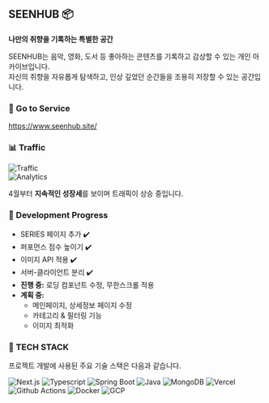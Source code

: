 ## SEENHUB 📦

**나만의 취향을 기록하는 특별한 공간**

SEENHUB는 음악, 영화, 도서 등 좋아하는 콘텐츠를 기록하고 감상할 수 있는 개인 아카이브입니다. <br />
자신의 취향을 자유롭게 탐색하고, 인상 깊었던 순간들을 조용히 저장할 수 있는 공간입니다. <br />

### 🔗️ Go to Service

https://www.seenhub.site/

### 📊 Traffic
![Traffic](https://juhuibucket.s3.ap-northeast-2.amazonaws.com/traffic.png)  
![Analytics](https://juhuibucket.s3.ap-northeast-2.amazonaws.com/analytics.png)  

4월부터 **지속적인 성장세**를 보이며 트래픽이 상승 중입니다.  

### 🚀 Development Progress

* SERIES 페이지 추가 ✔️
* 퍼포먼스 점수 높이기 ✔️
* 이미지 API 적용 ✔️
* 서버-클라이언트 분리 ✔️
* **진행 중:** 로딩 컴포넌트 수정, 무한스크롤 적용
* **계획 중:**
    * 메인페이지, 상세정보 페이지 수정
    * 카테고리 & 필터링 기능
    * 이미지 최적화

### 🔧 TECH STACK

프로젝트 개발에 사용된 주요 기술 스택은 다음과 같습니다.  

![Next.js](https://img.shields.io/badge/Next.js-000000?style=flat&logo=Next.js&logoColor=white)
![Typescript](https://img.shields.io/badge/Typescript-3776AB?style=flat&logo=Typescript&logoColor=white)
![Spring Boot](https://img.shields.io/badge/Spring%20Boot-6DB33F?style=flat&logo=Spring%20Boot&logoColor=white)
![Java](https://img.shields.io/badge/JAVA-0E6D8F?style=flat&logo=java&logoColor=white)
![MongoDB](https://img.shields.io/badge/MongoDB-%2347A248?style=flat&logo=MongoDB&logoColor=white)
![Vercel](https://img.shields.io/badge/Vercel-000000?style=flat&logo=Vercel&logoColor=white)
![Github Actions](https://img.shields.io/badge/Github%20Actions-2088FF?style=flat&logo=Github%20Actions&logoColor=white)
![Docker](https://img.shields.io/badge/Docker-2CA5E0?style=flat&logo=Docker&logoColor=white)
![GCP](https://img.shields.io/badge/GCP-4285F4?style=flat&logo=Google%20Cloud&logoColor=white)